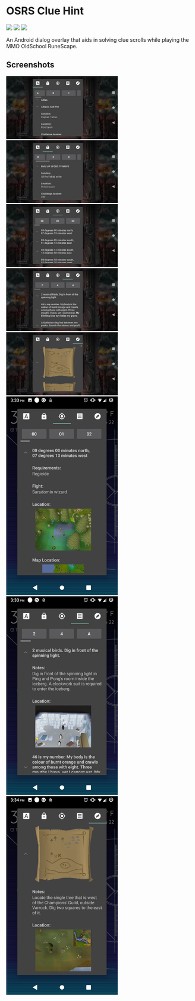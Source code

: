 # OSRS Clue Hint

[![](https://img.shields.io/badge/-Android%20APK-green.svg?logo=Android&labelColor=7A7A7A&logoColor=white)](releases/)
[![](https://img.shields.io/badge/-Donate-orange.svg?logo=Patreon&labelColor=7A7A7A)](https://www.patreon.com/bePatron?c=954360)
[![](https://img.shields.io/badge/-Donate-blue.svg?logo=Paypal&labelColor=7A7A7A)](https://paypal.me/TSedlar)

An Android dialog overlay that aids in solving clue scrolls while playing the MMO OldSchool RuneScape.

## Screenshots

<p>
  <img src="wiki/screenshots/Screenshot_20200622-153209_Old_School_RuneScape.png" width="300" />
  <img src="wiki/screenshots/Screenshot_20200622-153228_Old_School_RuneScape.png" width="300" />
  <img src="wiki/screenshots/Screenshot_20200622-153248_Old_School_RuneScape.png" width="300" />
  <img src="wiki/screenshots/Screenshot_20200622-153309_Old_School_RuneScape.png" width="300" />
  <img src="wiki/screenshots/Screenshot_20200622-153322_Old_School_RuneScape.png" width="300" />
  <img src="wiki/screenshots/Screenshot_20200622-153340_Smart_Launcher.png" width="300" />
  <img src="wiki/screenshots/Screenshot_20200622-153348_Smart_Launcher.png" width="300" />
  <img src="wiki/screenshots/Screenshot_20200622-153405_Smart_Launcher.png" width="300" />
</p>